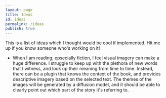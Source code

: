 ```yaml
---
layout: page
title: Ideas
id: ideas
permalink: /ideas
publish: true
---
```


This is a list of ideas which I thought would be cool if implemented. Hit me up if you know someone who's working on it!  

- When I am reading, epsecially fiction, I feel visual imagery can make a huge difference. I struggle to keep up with the plethora of new words that I witness, and look up their meaning from time to time. Instead, there can be a plugin that knows the context of the book, and provides descriptive imagery based on the selected text. The themes of the images will be generated by a diffusion model, and it should be able to clearly point out which part of the story it's referring to. 

